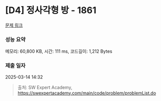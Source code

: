 # [D4] 정사각형 방 - 1861 

[문제 링크](https://swexpertacademy.com/main/code/problem/problemDetail.do?contestProbId=AV5LtJYKDzsDFAXc) 

### 성능 요약

메모리: 60,800 KB, 시간: 111 ms, 코드길이: 1,212 Bytes

### 제출 일자

2025-03-14 14:32



> 출처: SW Expert Academy, https://swexpertacademy.com/main/code/problem/problemList.do